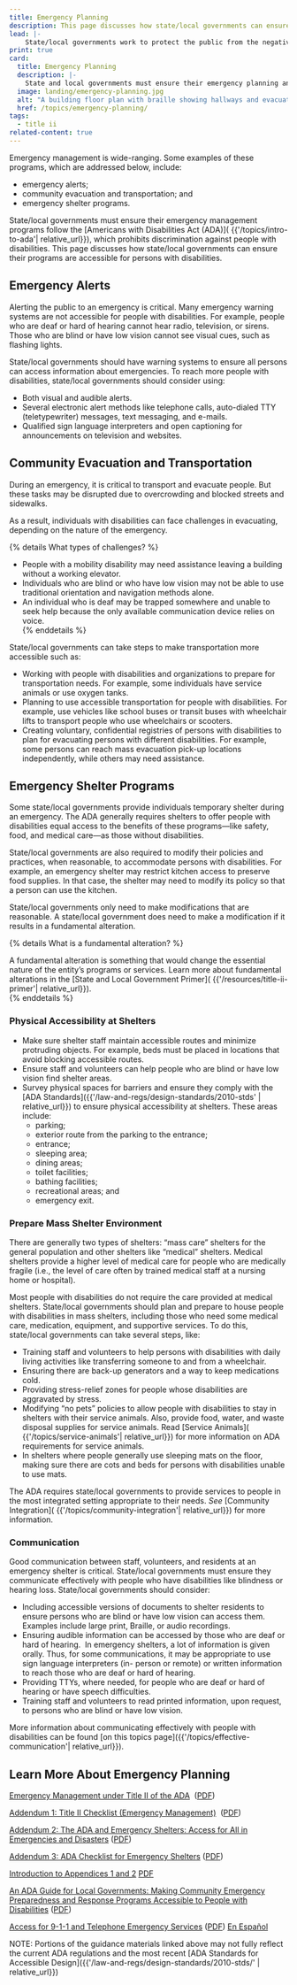 ```yaml
---
title: Emergency Planning
description: This page discusses how state/local governments can ensure their emergency planning and management programs are accessible for persons with disabilities.
lead: |-
    State/local governments work to protect the public from the negative impacts of emergencies and disasters, including storms and other weather events. This work—known as “emergency management”—includes preparing for, responding to, and recovering from emergencies and disasters.  
print: true
card:
  title: Emergency Planning
  description: |-
    State and local governments must ensure their emergency planning and management programs are accessible for persons with disabilities.
  image: landing/emergency-planning.jpg
  alt: "A building floor plan with braille showing hallways and evacuation routes"
  href: /topics/emergency-planning/
tags:
  - title ii
related-content: true
---
```


Emergency management is wide-ranging. Some examples of these programs, which
are addressed below, include:  
- emergency alerts;  
- community evacuation and transportation; and  
- emergency shelter programs.  

State/local governments must ensure their emergency management programs follow
the [Americans with Disabilities Act (ADA)]( {{'/topics/intro-to-ada'| relative_url}}), which prohibits discrimination against people
with disabilities. This page discusses how state/local governments can ensure their
programs are accessible for persons with disabilities.  

## Emergency Alerts  

Alerting the public to an emergency is critical. Many emergency warning systems are
not accessible for people with disabilities. For example, people who are deaf or hard of
hearing cannot hear radio, television, or sirens. Those who are blind or have low vision
cannot see visual cues, such as flashing lights.  

State/local governments should have warning systems to ensure all persons can access
information about emergencies. To reach more people with disabilities, state/local
governments should consider using:  

- Both visual and audible alerts.  
- Several electronic alert methods like telephone calls, auto-dialed TTY (teletypewriter) messages, text messaging, and e-mails.  
- Qualified sign language interpreters and open captioning for announcements on television and websites.  

## Community Evacuation and Transportation  

During an emergency, it is critical to transport and evacuate people. But these tasks
may be disrupted due to overcrowding and blocked streets and sidewalks.  

As a result, individuals with disabilities can face challenges in evacuating, depending on
the nature of the emergency.  

{% details What types of challenges? %}
- People with a mobility disability may need assistance leaving a building without a working elevator.  
- Individuals who are blind or who have low vision may not be able to use traditional orientation and
navigation methods alone.  
- An individual who is deaf may be trapped somewhere and unable to seek help because the only
available communication device relies on voice.  
{% enddetails %}

State/local governments can take steps to make transportation more accessible such
as:  

- Working with people with disabilities and organizations to prepare for
transportation needs. For example, some individuals have service animals or use
oxygen tanks.  
- Planning to use accessible transportation for people with disabilities. For
example, use vehicles like school buses or transit buses with wheelchair lifts to
transport people who use wheelchairs or scooters.  
- Creating voluntary, confidential registries of persons with disabilities to plan for
evacuating persons with different disabilities. For example, some persons can
reach mass evacuation pick-up locations independently, while others may need
assistance.  

## Emergency Shelter Programs  

Some state/local governments provide individuals temporary shelter during an
emergency. The ADA generally requires shelters to offer people with disabilities equal access to the benefits of these programs—like safety, food, and medical care—as those without disabilities.  

State/local governments are also required to modify their policies and practices, when
reasonable, to accommodate persons with disabilities. For example, an emergency
shelter may restrict kitchen access to preserve food supplies. In that case, the shelter
may need to modify its policy so that a person can use the kitchen.  

State/local governments only need to make modifications that are reasonable. A
state/local government does need to make a modification if it results in a fundamental
alteration.  

{% details What is a fundamental alteration? %}  

A fundamental alteration is something that would change the essential nature of the entity’s programs or
services. Learn more about fundamental alterations in the [State and Local Government Primer]( {{'/resources/title-ii-primer'| relative_url}}).  
{% enddetails %}  

### Physical Accessibility at Shelters  

- Make sure shelter staff maintain accessible routes and minimize protruding
objects. For example, beds must be placed in locations that avoid blocking
accessible routes.  
- Ensure staff and volunteers can help people who are blind or have low vision
find shelter areas.  
- Survey physical spaces for barriers and ensure they comply with the [ADA Standards]({{'/law-and-regs/design-standards/2010-stds' | relative_url}}) to ensure physical accessibility at shelters. These areas include:  
  - parking;  
  - exterior route from the parking to the entrance;  
  - entrance;  
  - sleeping area;  
  - dining areas;  
  - toilet facilities;  
  - bathing facilities;  
  - recreational areas; and  
  - emergency exit.  

### Prepare Mass Shelter Environment  

There are generally two types of shelters: “mass care” shelters for the general
population and other shelters like “medical” shelters. Medical shelters provide a higher
level of medical care for people who are medically fragile (i.e., the level of care often by
trained medical staff at a nursing home or hospital).  

Most people with disabilities do not require the care provided at medical shelters.
State/local governments should plan and prepare to house people with disabilities in
mass shelters, including those who need some medical care, medication, equipment,
and supportive services. To do this, state/local governments can take several steps,
like:  
- Training staff and volunteers to help persons with disabilities with daily living
activities like transferring someone to and from a wheelchair.  
- Ensuring there are back-up generators and a way to keep medications cold.  
- Providing stress-relief zones for people whose disabilities are aggravated by
stress.  
- Modifying “no pets” policies to allow people with disabilities to stay in shelters with
their service animals. Also, provide food, water, and waste disposal supplies for
service animals. Read [Service Animals]( {{'/topics/service-animals'| relative_url}}) for more information on ADA requirements for service animals.  
- In shelters where people generally use sleeping mats on the floor, making sure
there are cots and beds for persons with disabilities unable to use mats.  

The ADA requires state/local governments to provide services to people in the most
integrated setting appropriate to their needs.  *See* [Community Integration]( {{'/topics/community-integration'| relative_url}}) for more information.  

### Communication  

Good communication between staff, volunteers, and residents at an emergency shelter
is critical. State/local governments must ensure they communicate effectively with
people who have disabilities like blindness or hearing loss. State/local governments
should consider:  
- Including accessible versions of documents to shelter residents to ensure persons
who are blind or have low vision can access them. Examples include large print,
Braille, or audio recordings.  
- Ensuring audible information can be accessed by those who are deaf or hard of
hearing.  In emergency shelters, a lot of information is given orally. Thus, for some
communications, it may be appropriate to use sign language interpreters (in-
person or remote) or written information to reach those who are deaf or hard of
hearing.  
- Providing TTYs, where needed, for people who are deaf or hard of hearing or have
speech difficulties.  
- Training staff and volunteers to read printed information, upon request, to persons
who are blind or have low vision.  

More information about communicating effectively with people with disabilities can be found [on this topics page]({{'/topics/effective-communication'| relative_url}}).  

## Learn More About Emergency Planning

[Emergency Management under Title II of the ADA](https://archive.ada.gov/pcatoolkit/chap7emergencymgmt.htm)  ([PDF](https://archive.ada.gov/pcatoolkit/chap7emergencymgmt.pdf))  

[Addendum 1: Title II Checklist (Emergency Management)](https://archive.ada.gov/pcatoolkit/chap7emergencymgmtadd1.htm)  ([PDF](https://archive.ada.gov/pcatoolkit/chap7emergencymgmtadd1.pdf))  

[Addendum 2: The ADA and Emergency Shelters: Access for All in Emergencies and Disasters](https://archive.ada.gov/pcatoolkit/chap7shelterprog.htm) ([PDF](https://archive.ada.gov/pcatoolkit/chap7shelterprog.pdf))  

[Addendum 3: ADA Checklist for Emergency Shelters](https://archive.ada.gov/pcatoolkit/chap7shelterchk.htm)  ([PDF](https://archive.ada.gov/pcatoolkit/chap7shelterchk.pdf))  

[Introduction to Appendices 1 and 2](https://archive.ada.gov/pcatoolkit/introapp1and2.htm)  [PDF](https://archive.ada.gov/pcatoolkit/introapp1and2.pdf)  

[An ADA Guide for Local Governments: Making Community Emergency Preparedness and Response Programs Accessible to People with
Disabilities](https://archive.ada.gov/emergencyprep.htm) ([PDF](https://archive.ada.gov/emerprepguideprt.pdf))

[Access for 9-1-1 and Telephone Emergency Services](https://archive.ada.gov/911ta.htm)  ([PDF](https://archive.ada.gov/911ta.pdf))  [En Español](https://archive.ada.gov/911ta_spanish.htm)  

NOTE: Portions of the guidance materials linked above may not fully reflect the current ADA regulations and the most recent [ADA Standards for Accessible Design]({{'/law-and-regs/design-standards/2010-stds/' | relative_url}})